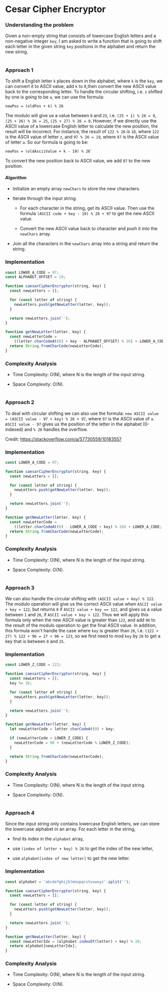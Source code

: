 # Cesar Cipher Encryptor

### Understanding the problem

Given a non-empty string that consists of lowercase English letters and a non-negative integer `key`, I am asked to write a function that is going to shift each letter in the given string `key` positions in the alphabet and return the new string.

#

### Approach 1

To shift a English letter `k` places down in the alphabet, where `k` is the `key`, we can convert it to ASCII value, add `k` to it,then convert the new ASCII value back to the corresponding letter. To handle the circular shifting, i.e. `z` shifted by one is going to be `a`, we can use the formula:

```
newPos = (oldPos + k) % 26
```

The modulo will give us a value between `0` and `25`, i.e. `(25 + 1) % 26 = 0`, `(25 + 26) % 26 = 25`, `(25 + 27) % 26 = 0`. However, if we directly use the ASCII value of a lowercase English letter to calculate the new position, the result will be incorrect. For instance, the result of `122 % 26` is `18`, where `122` is the ASCII value of letter `z`, and `97 % 26 = 19`, where `97` is the ASCII value of letter `a`. So our formula is going to be:

```
newPos = (oldAsciiValue + k - 19) % 26`
```

To convert the new position back to ASCII value, we add `97` to the new position.

#### Algorithm

- Initialize an empty array `newChars` to store the new characters.

- Iterate through the input string.

  - For each character in the string, get its ASCII value. Then use the formula `(ASCII code + key - 19) % 26 + 97` to get the new ASCII value.

  - Convert the new ASCII value back to character and push it into the `newChars` array.

- Join all the characters in the `newChars` array into a string and return the string.

### Implementation

```js
const LOWER_A_CODE = 97;
const ALPHABET_OFFSET = 19;

function caesarCipherEncryptor(string, key) {
  const newLetters = [];

  for (const letter of string) {
    newLetters.push(getNewLetter(letter, key));
  }

  return newLetters.join('');
}

function getNewLetter(letter, key) {
  const newLetterCode =
    ((letter.charCodeAt(0) + key - ALPHABET_OFFSET) % 26) + LOWER_A_CODE;
  return String.fromCharCode(newLetterCode);
}
```

### Complexity Analysis

- Time Complexity: O(N), where N is the length of the input string.

- Space Complexity: O(N).

#

### Approach 2

To deal with circular shifting we can also use the formula: `new ASCII value = (ASCII value - 97 + key) % 26 + 97`, where `97` is the ASCII value of `a`. `ASCII value - 97` gives us the position of the letter in the alphabet (0-indexed) and `% 26` handles the overflow.

Credit: https://stackoverflow.com/a/57730559/10183557

### Implementation

```js
const LOWER_A_CODE = 97;

function caesarCipherEncryptor(string, key) {
  const newLetters = [];

  for (const letter of string) {
    newLetters.push(getNewLetter(letter, key));
  }

  return newLetters.join('');
}

function getNewLetter(letter, key) {
  const newLetterCode =
    ((letter.charCodeAt(0) - LOWER_A_CODE + key) % 26) + LOWER_A_CODE;
  return String.fromCharCode(newLetterCode);
}
```

### Complexity Analysis

- Time Complexity: O(N), where N is the length of the input string.

- Space Complexity: O(N).

#

### Approach 3

We can also handle the circular shifting with `(ASCII value + key) % 122`. The modulo operation will give us the correct ASCII value when `ASCII value + key < 122`, but returns `0` if `ASCII value + key == 122`, and gives us a value between `1` and `26`, if `ASCII value + key > 122`. Thus we will apply this formula only when the new ASCII value is greater than `122`, and add `96` to the result of the modulo operation to get the final ASCII value. In addition, this formula won't handle the case where `key` is greater than `26`, i.e. `(122 + 27) % 122 + 96 = 27 + 96 = 123`, so we first need to mod `key` by `26` to get a key that is between `0` and `25`.

### Implementation

```js
const LOWER_Z_CODE = 122;

function caesarCipherEncryptor(string, key) {
  const newLetters = [];
  key %= 26;

  for (const letter of string) {
    newLetters.push(getNewLetter(letter, key));
  }

  return newLetters.join('');
}

function getNewLetter(letter, key) {
  let newLetterCode = letter.charCodeAt(0) + key;

  if (newLetterCode > LOWER_Z_CODE) {
    newLetterCode = 96 + (newLetterCode % LOWER_Z_CODE);
  }

  return String.fromCharCode(newLetterCode);
}
```

### Complexity Analysis

- Time Complexity: O(N), where N is the length of the input string.

- Space Complexity: O(N).

#

### Approach 4

Since the input string only contains lowercase English letters, we can store the lowercase alphabet in an array. For each letter in the string,

- find its index in the `alphabet` array,

- use `(index of letter + key) % 26` to get the index of the new letter,

- use `alphabet[index of new letter]` to get the new letter.

### Implementation

```js
const alphabet = 'abcdefghijklmnopqrstuvwxyz'.split('');

function caesarCipherEncryptor(string, key) {
  const newLetters = [];

  for (const letter of string) {
    newLetters.push(getNewLetter(letter, key));
  }

  return newLetters.join('');
}

function getNewLetter(letter, key) {
  const newLetterIdx = (alphabet.indexOf(letter) + key) % 26;
  return alphabet[newLetterIdx];
}
```

### Complexity Analysis

- Time Complexity: O(N), where N is the length of the input string.

- Space Complexity: O(N).
